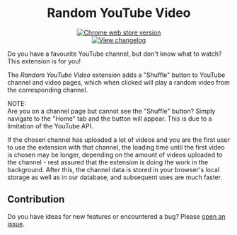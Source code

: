 <h1 align="center">Random YouTube Video</h1>

<p align="center">
<a href="https://chrome.google.com/webstore/detail/random-youtube-video/kijgnjhogkjodpakfmhgleobifempckf">
  <img src="https://img.shields.io/chrome-web-store/v/kijgnjhogkjodpakfmhgleobifempckf"
    alt="Chrome web store version"></a>
<br>
<a href="https://github.com/NikkelM/Random-YouTube-Video/tree/main/CHANGELOG.md">
  <img src="https://img.shields.io/badge/View-changelog-lightgrey"
    alt="View changelog"></a>
</p>

Do you have a favourite YouTube channel, but don't know what to watch? This extension is for you!

The *Random YouTube Video* extension adds a "Shuffle" button to YouTube channel and video pages, which when clicked will play a random video from the corresponding channel.

NOTE:<br>
Are you on a channel page but cannot see the "Shuffle" button? Simply navigate to the "Home" tab and the button will appear. This is due to a limitation of the YouTube API.

If the chosen channel has uploaded a lot of videos and you are the first user to use the extension with that channel, the loading time until the first video is chosen may be longer, depending on the amount of videos uploaded to the channel - rest assured that the extension is doing the work in the background.
After this, the channel data is stored in your browser's local storage as well as in our database, and subsequent uses are much faster.

## Contribution

Do you have ideas for new features or encountered a bug? Please [open an issue](https://github.com/NikkelM/Random-YouTube-Video/issues/new/choose).